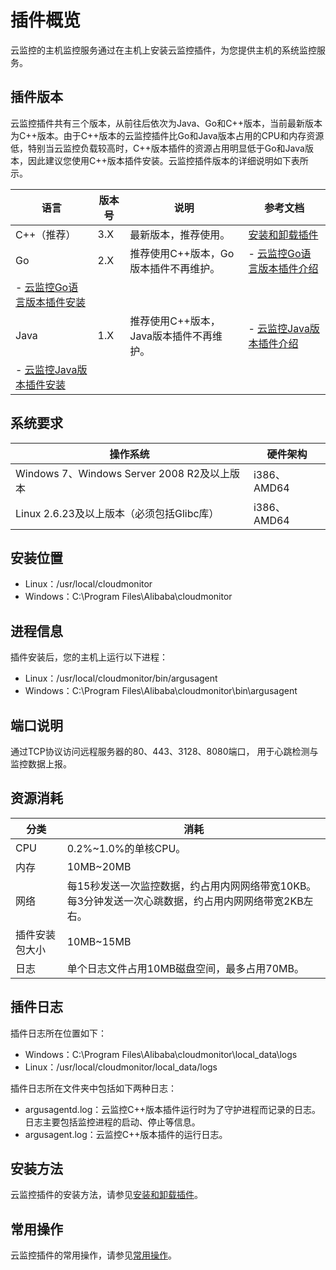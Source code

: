 # 插件概览

云监控的主机监控服务通过在主机上安装云监控插件，为您提供主机的系统监控服务。

## 插件版本

云监控插件共有三个版本，从前往后依次为Java、Go和C++版本，当前最新版本为C++版本。由于C++版本的云监控插件比Go和Java版本占用的CPU和内存资源低，特别当云监控负载较高时，C++版本插件的资源占用明显低于Go和Java版本，因此建议您使用C++版本插件安装。云监控插件版本的详细说明如下表所示。

|语言|版本号|说明|参考文档|
|--|---|--|----|
|C++（推荐）|3.X|最新版本，推荐使用。|[安装和卸载插件]()|
|Go|2.X|推荐使用C++版本，Go版本插件不再维护。|-   [云监控Go语言版本插件介绍](/cn.zh-CN/主机监控/云监控Go语言版本插件介绍.md)
-   [云监控Go语言版本插件安装](/cn.zh-CN/主机监控/云监控Go语言版本插件安装.md) |
|Java|1.X|推荐使用C++版本，Java版本插件不再维护。|-   [云监控Java版本插件介绍](/cn.zh-CN/主机监控/云监控Java版本插件介绍.md)
-   [云监控Java版本插件安装](/cn.zh-CN/主机监控/云监控Java版本插件安装.md) |

## 系统要求

|操作系统|硬件架构|
|----|----|
|Windows 7、Windows Server 2008 R2及以上版本|i386、AMD64|
|Linux 2.6.23及以上版本（必须包括Glibc库）|i386、AMD64|

## 安装位置

-   Linux：/usr/local/cloudmonitor
-   Windows：C:\\Program Files\\Alibaba\\cloudmonitor

## 进程信息

插件安装后，您的主机上运行以下进程：

-   Linux：/usr/local/cloudmonitor/bin/argusagent
-   Windows：C:\\Program Files\\Alibaba\\cloudmonitor\\bin\\argusagent

## 端口说明

通过TCP协议访问远程服务器的80、443、3128、8080端口， 用于心跳检测与监控数据上报。

## 资源消耗

|分类|消耗|
|--|--|
|CPU|0.2%~1.0%的单核CPU。|
|内存|10MB~20MB|
|网络|每15秒发送一次监控数据，约占用内网网络带宽10KB。每3分钟发送一次心跳数据，约占用内网网络带宽2KB左右。|
|插件安装包大小|10MB~15MB|
|日志|单个日志文件占用10MB磁盘空间，最多占用70MB。|

## 插件日志

插件日志所在位置如下：

-   Windows：C:\\Program Files\\Alibaba\\cloudmonitor\\local\_data\\logs
-   Linux：/usr/local/cloudmonitor/local\_data/logs

插件日志所在文件夹中包括如下两种日志：

-   argusagentd.log：云监控C++版本插件运行时为了守护进程而记录的日志。日志主要包括监控进程的启动、停止等信息。
-   argusagent.log：云监控C++版本插件的运行日志。

## 安装方法

云监控插件的安装方法，请参见[安装和卸载插件]()。

## 常用操作

云监控插件的常用操作，请参见[常用操作]()。

